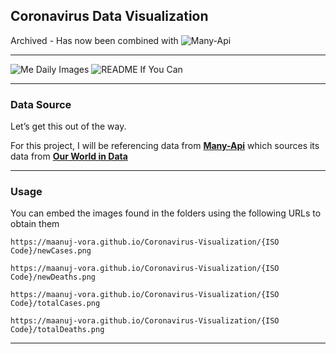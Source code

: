 Coronavirus Data Visualization
------------------------------

Archived - Has now been combined with ![Many-Api](https://github.com/Maanuj-Vora/Many-Api)

------------------------------------------------------------------------

![Me Daily
Images](https://github.com/Maanuj-Vora/Coronavirus-Visualization/workflows/Me%20Daily%20Images/badge.svg)
![README If You
Can](https://github.com/Maanuj-Vora/Coronavirus-Visualization/workflows/README%20If%20You%20Can/badge.svg)

------------------------------------------------------------------------

### Data Source

Let’s get this out of the way.

For this project, I will be referencing data from
**[Many-Api](https://github.com/Maanuj-Vora/Many-Api)** which sources
its data from **[Our World in
Data](https://ourworldindata.org/coronavirus)**

------------------------------------------------------------------------

### Usage

You can embed the images found in the folders using the following URLs
to obtain them

    https://maanuj-vora.github.io/Coronavirus-Visualization/{ISO Code}/newCases.png

    https://maanuj-vora.github.io/Coronavirus-Visualization/{ISO Code}/newDeaths.png

    https://maanuj-vora.github.io/Coronavirus-Visualization/{ISO Code}/totalCases.png

    https://maanuj-vora.github.io/Coronavirus-Visualization/{ISO Code}/totalDeaths.png

------------------------------------------------------------------------
